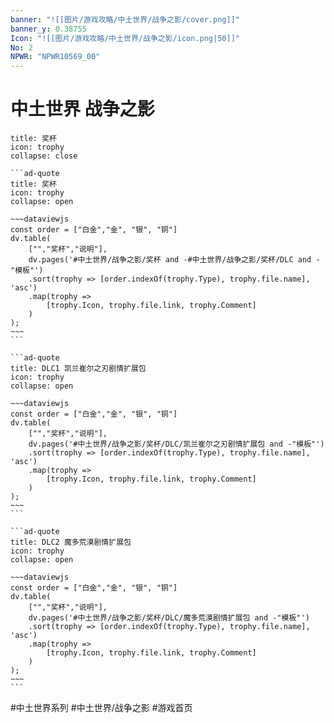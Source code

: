 ```yaml
---
banner: "![[图片/游戏攻略/中土世界/战争之影/cover.png]]"
banner_y: 0.38755
Icon: "![[图片/游戏攻略/中土世界/战争之影/icon.png|50]]"
No: 2
NPWR: "NPWR10569_00"
---
```

# 中土世界 战争之影

````ad-quote
title: 奖杯
icon: trophy
collapse: close

```ad-quote
title: 奖杯
icon: trophy
collapse: open

~~~dataviewjs
const order = ["白金","金", "银", "铜"]
dv.table(
	["","奖杯","说明"],
	dv.pages('#中土世界/战争之影/奖杯 and -#中土世界/战争之影/奖杯/DLC and -"模板"')
	.sort(trophy => [order.indexOf(trophy.Type), trophy.file.name], 'asc')
	.map(trophy => 
		[trophy.Icon, trophy.file.link, trophy.Comment]
	)
);
~~~
```

```ad-quote
title: DLC1 凯兰崔尔之刃剧情扩展包
icon: trophy
collapse: open

~~~dataviewjs
const order = ["白金","金", "银", "铜"]
dv.table(
	["","奖杯","说明"],
	dv.pages('#中土世界/战争之影/奖杯/DLC/凯兰崔尔之刃剧情扩展包 and -"模板"')
	.sort(trophy => [order.indexOf(trophy.Type), trophy.file.name], 'asc')
	.map(trophy => 
		[trophy.Icon, trophy.file.link, trophy.Comment]
	)
);
~~~
```

```ad-quote
title: DLC2 魔多荒漠剧情扩展包
icon: trophy
collapse: open

~~~dataviewjs
const order = ["白金","金", "银", "铜"]
dv.table(
	["","奖杯","说明"],
	dv.pages('#中土世界/战争之影/奖杯/DLC/魔多荒漠剧情扩展包 and -"模板"')
	.sort(trophy => [order.indexOf(trophy.Type), trophy.file.name], 'asc')
	.map(trophy => 
		[trophy.Icon, trophy.file.link, trophy.Comment]
	)
);
~~~
```

````

#中土世界系列 #中土世界/战争之影 #游戏首页 